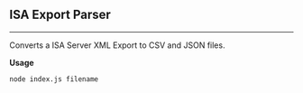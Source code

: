 ## ISA Export Parser
------
Converts a ISA Server XML Export to CSV and JSON files.

**Usage**

`node index.js filename`
